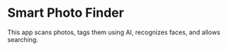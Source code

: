 # Smart Photo Finder

This app scans photos, tags them using AI, recognizes faces, and allows searching.